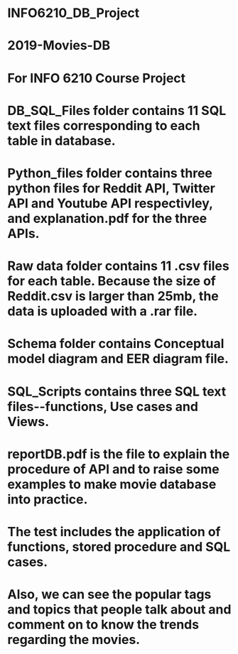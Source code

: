 # INFO6210_DB_Project

# 2019-Movies-DB

# For INFO 6210 Course Project

# DB_SQL_Files folder contains 11 SQL text files corresponding to each table in database.


# Python_files folder contains three python files for Reddit API, Twitter API and Youtube API respectivley, and explanation.pdf for the three APIs.

# Raw data folder contains 11 .csv files for each table. Because the size of Reddit.csv is larger than 25mb, the data is uploaded with a .rar file.

# Schema folder contains Conceptual model diagram and EER diagram file.

# SQL_Scripts contains three SQL text files--functions, Use cases and Views.

# reportDB.pdf is the file to explain the procedure of API and to raise some examples to make movie database into practice.

# The test includes the application of functions, stored procedure and SQL cases.

# Also, we can see the popular tags and topics that people talk about and comment on to know the trends regarding the movies.
